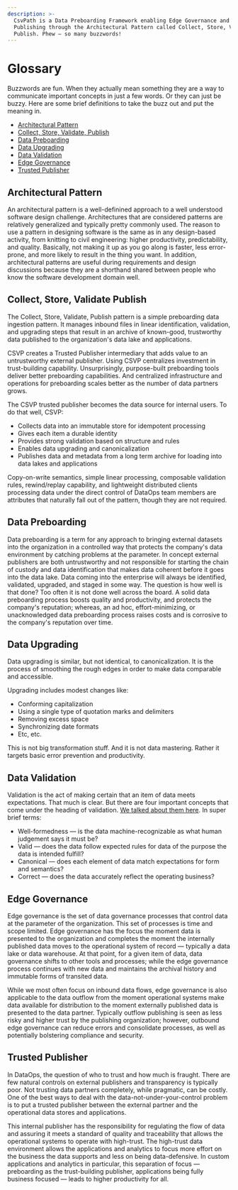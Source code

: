 ```yaml
---
description: >-
  CsvPath is a Data Preboarding Framework enabling Edge Governance and Trusted
  Publishing through the Architectural Pattern called Collect, Store, Validate,
  Publish. Phew — so many buzzwords!
---
```


# Glossary

Buzzwords are fun. When they actually mean something they are a way to communicate important concepts in just a few words. Or they can just be buzzy. Here are some brief definitions to take the buzz out and put the meaning in.

* [Architectural Pattern](glossary.md#architectural-pattern)
* [Collect, Store, Validate, Publish](glossary.md#collect-store-validate-publish)
* [Data Preboarding](glossary.md#data-preboarding)
* [Data Upgrading](glossary.md#data-upgrading)
* [Data Validation](glossary.md#data-validation)
* [Edge Governance](glossary.md#edge-governance)
* [Trusted Publisher](glossary.md#trusted-publisher)

## Architectural Pattern

An architectural pattern is a well-definined approach to a well understood software design challenge. Architectures that are considered patterns are relatively generalized and typically pretty commonly used. The reason to use a pattern in designing software is the same as in any design-based activity, from knitting to civil engineering: higher productivity, predictability, and quality. Basically, not making it up as you go along is faster, less error-prone, and more likely to result in the thing you want. In addition, architectural patterns are useful during requirements and design discussions because they are a shorthand shared between people who know the software development domain well.&#x20;

## Collect, Store, Validate Publish

The Collect, Store, Validate, Publish pattern is a simple preboarding data ingestion pattern. It manages inbound files in linear identification, validation, and upgrading steps that result in an archive of known-good, trustworthy data published to the organization's data lake and applications.

CSVP creates a Trusted Publisher intermediary that adds value to an untrustworthy external publisher. Using CSVP centralizes investment in trust-building capability. Unsurprisingly, purpose-built preboarding tools deliver better preboarding capabilities. And centralized infrastructure and operations for preboarding scales better as the number of data partners grows.

The CSVP trusted publisher becomes the data source for internal users. To do that well, CSVP:

* Collects data into an immutable store for idempotent processing
* Gives each item a durable identity
* Provides strong validation based on structure and rules
* Enables data upgrading and canonicalization
* Publishes data and metadata from a long term archive for loading into data lakes and applications

Copy-on-write semantics, simple linear processing, composable validation rules, rewind/replay capability, and lightweight distributed clients processing data under the direct control of DataOps team members are attributes that naturally fall out of the pattern, though they are not required.&#x20;

## Data Preboarding

Data preboarding is a term for any approach to bringing external datasets into the organization in a controlled way that protects the company's data environment by catching problems at the parameter. In concept external publishers are both untrustworthy and not responsible for starting the chain of custody and data identification that makes data coherent before it goes into the data lake. Data coming into the enterprise will always be identified, validated, upgraded, and staged in some way. The question is how well is that done? Too often it is not done well across the board. A solid data preboarding process boosts quality and productivity, and protects the company's reputation; whereas, an ad hoc, effort-minimizing, or unacknowledged data preboarding process raises costs and is corrosive to the company's reputation over time.&#x20;

## Data Upgrading

Data upgrading is similar, but not identical, to canonicalization. It is the process of smoothing the rough edges in order to make data comparable and accessible.&#x20;

Upgrading includes modest changes like:&#x20;

* Conforming capitalization
* Using a single type of quotation marks and delimiters
* Removing excess space
* Synchronizing date formats
* Etc, etc.

This is not big transformation stuff. And it is not data mastering. Rather it targets basic error prevention and productivity.

## Data Validation

Validation is the act of making certain that an item of data meets expectations. That much is clear. But there are four important concepts that come under the heading of validation. [We talked about them here](validation/well-formed-valid-canonical-and-correct.md). In super brief terms:&#x20;

* Well-formedness — is the data machine-recognizable as what human judgement says it must be?
* Valid — does the data follow expected rules for data of the purpose the data is intended fulfill?
* Canonical — does each element of data match expectations for form and semantics?
* Correct — does the data accurately reflect the operating business?

## Edge Governance

Edge governance is the set of data governance processes that control data at the parameter of the organization. This set of processes is time and scope limited. Edge governance has the focus the moment data is presented to the organization and completes the moment the internally published data moves to the operational system of record — typically a data lake or data warehouse. At that point, for a given item of data, data governance shifts to other tools and processes; while the edge governance process continues with new data and maintains the archival history and immutable forms of transited data.&#x20;

While we most often focus on inbound data flows, edge governance is also applicable to the data outflow from the moment operational systems make data available for distribution to the moment externally published data is presented to the data partner. Typically outflow publishing is seen as less risky and higher trust by the publishing organization; however, outbound edge governance can reduce errors and consolidate processes, as well as potentially bolstering compliance and security.

## Trusted Publisher

In DataOps, the question of who to trust and how much is fraught. There are few natural controls on external publishers and transparency is typically poor. Not trusting data partners completely, while pragmatic, can be costly. One of the best ways to deal with the data-not-under-your-control problem is to put a trusted publisher between the external partner and the operational data stores and applications.&#x20;

This internal publisher has the responsibility for regulating the flow of data and assuring it meets a standard of quality and traceability that allows the operational systems to operate with high-trust. The high-trust data environment allows the applications and analytics to focus more effort on the business the data supports and less on being data-defensive. In custom applications and analytics in particular, this separation of focus — preboarding as the trust-building publisher, applications being fully business focused — leads to higher productivity for all.
